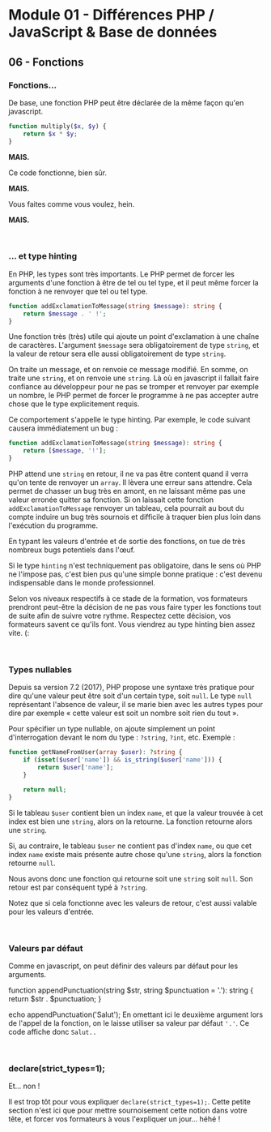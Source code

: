 # Module 01 - Différences PHP / JavaScript & Base de données

## 06 - Fonctions

### Fonctions...

De base, une fonction PHP peut être déclarée de la même façon qu'en javascript.

````php
function multiply($x, $y) {
    return $x * $y;
}
````

**MAIS.**

Ce code fonctionne, bien sûr.

**MAIS.**

Vous faites comme vous voulez, hein.

**MAIS.**

&nbsp;

### ... et type hinting

En PHP, les types sont très importants. Le PHP permet de forcer les arguments d'une fonction à être de tel ou tel type, et il peut même forcer la fonction à ne renvoyer que tel ou tel type.

````php
function addExclamationToMessage(string $message): string {
    return $message . ' !';
}
````

Une fonction très (très) utile qui ajoute un point d'exclamation à une chaîne de caractères. L'argument `$message` sera obligatoirement de type `string`, et la valeur de retour sera elle aussi obligatoirement de type `string`.

On traite un message, et on renvoie ce message modifié. En somme, on traite une `string`, et on renvoie une `string`. Là où en javascript il fallait faire confiance au développeur pour ne pas se tromper et renvoyer par exemple un nombre, le PHP permet de forcer le programme à ne pas accepter autre chose que le type explicitement requis.

Ce comportement s'appelle le type hinting. Par exemple, le code suivant causera immédiatement un bug :

````php
function addExclamationToMessage(string $message): string {
    return [$message, '!'];
}
````

PHP attend une `string` en retour, il ne va pas être content quand il verra qu'on tente de renvoyer un `array`. Il lèvera une erreur sans attendre. Cela permet de chasser un bug très en amont, en ne laissant même pas une valeur erronée quitter sa fonction. Si on laissait cette fonction `addExclamationToMessage` renvoyer un tableau, cela pourrait au bout du compte induire un bug très sournois et difficile à traquer bien plus loin dans l'exécution du programme.

En typant les valeurs d'entrée et de sortie des fonctions, on tue de très nombreux bugs potentiels dans l'œuf.

Si le type `hinting` n'est techniquement pas obligatoire, dans le sens où PHP ne l'impose pas, c'est bien pus qu'une simple bonne pratique : c'est devenu indispensable dans le monde professionnel.

Selon vos niveaux respectifs à ce stade de la formation, vos formateurs prendront peut-être la décision de ne pas vous faire typer les fonctions tout de suite afin de suivre votre rythme. Respectez cette décision, vos formateurs savent ce qu'ils font. Vous viendrez au type hinting bien assez vite. (:

&nbsp;

### Types nullables

Depuis sa version 7.2 (2017), PHP propose une syntaxe très pratique pour dire qu'une valeur peut être soit d'un certain type, soit `null`. Le type `null` représentant l'absence de valeur, il se marie bien avec les autres types pour dire par exemple « cette valeur est soit un nombre soit rien du tout ».

Pour spécifier un type nullable, on ajoute simplement un point d'interrogation devant le nom du type : `?string`, `?int`, etc. Exemple :

````php
function getNameFromUser(array $user): ?string {
    if (isset($user['name']) && is_string($user['name'])) {
        return $user['name'];
    }

    return null;
}
````

Si le tableau `$user` contient bien un index `name`, et que la valeur trouvée à cet index est bien une `string`, alors on la retourne. La fonction retourne alors une `string`.

Si, au contraire, le tableau `$user` ne contient pas d'index `name`, ou que cet index `name` existe mais présente autre chose qu'une `string`, alors la fonction retourne `null`.

Nous avons donc une fonction qui retourne soit une `string` soit `null`. Son retour est par conséquent typé à `?string`.

Notez que si cela fonctionne avec les valeurs de retour, c'est aussi valable pour les valeurs d'entrée.

&nbsp;

### Valeurs par défaut

Comme en javascript, on peut définir des valeurs par défaut pour les arguments.

function appendPunctuation(string $str, string $punctuation = '.'): string {
    return $str . $punctuation;
}

echo appendPunctuation('Salut');
En omettant ici le deuxième argument lors de l'appel de la fonction, on le laisse utiliser sa valeur par défaut `'.'`. Ce code affiche donc `Salut..`

&nbsp;

### declare(strict_types=1);

Et... non !

Il est trop tôt pour vous expliquer `declare(strict_types=1);`. Cette petite section n'est ici que pour mettre sournoisement cette notion dans votre tête, et forcer vos formateurs à vous l'expliquer un jour... héhé !
